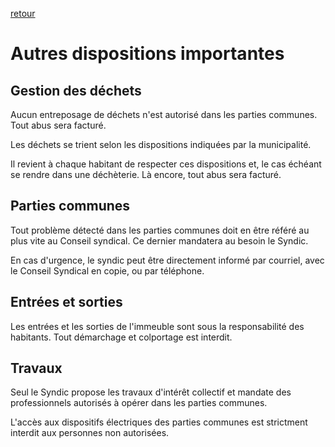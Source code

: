 [retour](README.md)

# Autres dispositions importantes

## Gestion des déchets

Aucun entreposage de déchets n'est autorisé dans les parties communes. Tout abus sera facturé.

Les déchets se trient selon les dispositions indiquées par la municipalité. 

Il revient à chaque habitant de respecter ces dispositions et, le cas échéant se rendre dans une déchèterie. Là encore, tout abus sera facturé.

## Parties communes

Tout problème détecté dans les parties communes doit en être référé au plus vite au Conseil syndical. Ce dernier mandatera au besoin le Syndic.

En cas d'urgence, le syndic peut être directement informé par courriel, avec le Conseil Syndical en copie, ou par téléphone.

## Entrées et sorties

Les entrées et les sorties de l'immeuble sont sous la responsabilité des habitants. Tout démarchage et colportage est interdit. 

## Travaux

Seul le Syndic propose les travaux d'intérêt collectif et mandate des professionnels autorisés à opérer dans les parties communes. 

L'accès aux dispositifs électriques des parties communes est strictment interdit aux personnes non autorisées. 
